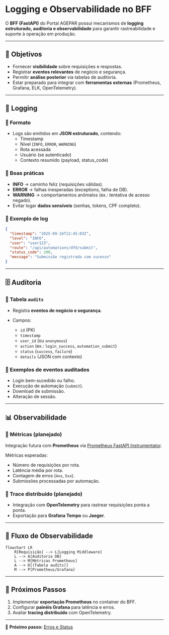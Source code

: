 # Logging e Observabilidade no BFF

O **BFF (FastAPI)** do Portal AGEPAR possui mecanismos de **logging estruturado, auditoria e observabilidade** para garantir rastreabilidade e suporte à operação em produção.

---

## 📑 Objetivos

- Fornecer **visibilidade** sobre requisições e respostas.  
- Registrar **eventos relevantes** de negócio e segurança.  
- Permitir **análise posterior** via tabelas de auditoria.  
- Estar preparado para integrar com **ferramentas externas** (Prometheus, Grafana, ELK, OpenTelemetry).  

---

## 📝 Logging

### 🔹 Formato
- Logs são emitidos em **JSON estruturado**, contendo:
  - Timestamp  
  - Nível (`INFO`, `ERROR`, `WARNING`)  
  - Rota acessada  
  - Usuário (se autenticado)  
  - Contexto resumido (payload, status_code)  

### 🔹 Boas práticas
- **INFO** → caminho feliz (requisições válidas).  
- **ERROR** → falhas inesperadas (exceptions, falha de DB).  
- **WARNING** → comportamentos anômalos (ex.: tentativa de acesso negado).  
- Evitar logar **dados sensíveis** (senhas, tokens, CPF completo).  

### 🔹 Exemplo de log
```json
{
  "timestamp": "2025-09-16T12:45:03Z",
  "level": "INFO",
  "user": "user123",
  "route": "/api/automations/dfd/submit",
  "status_code": 200,
  "message": "Submissão registrada com sucesso"
}
````

---

## 🗄️ Auditoria

### 🔹 Tabela `audits`

* Registra **eventos de negócio e segurança**.
* Campos:

  * `id` (PK)
  * `timestamp`
  * `user_id` (ou `anonymous`)
  * `action` (ex.: `login_success`, `automation_submit`)
  * `status` (`success`, `failure`)
  * `details` (JSON com contexto)

### 🔹 Exemplos de eventos auditados

* Login bem-sucedido ou falho.
* Execução de automação (`submit`).
* Download de submissão.
* Alteração de sessão.

---

## 📊 Observabilidade

### 🔹 Métricas (planejado)

Integração futura com **Prometheus** via [Prometheus FastAPI Instrumentator](https://github.com/trallnag/prometheus-fastapi-instrumentator).

Métricas esperadas:

* Número de requisições por rota.
* Latência média por rota.
* Contagem de erros (`4xx`, `5xx`).
* Submissões processadas por automação.

### 🔹 Trace distribuído (planejado)

* Integração com **OpenTelemetry** para rastrear requisições ponta a ponta.
* Exportação para **Grafana Tempo** ou **Jaeger**.

---

## 🔄 Fluxo de Observabilidade

```mermaid
flowchart LR
    R[Requisição] --> L[Logging Middleware]
    L --> A[Auditoria DB]
    L --> M[Métricas Prometheus]
    A --> D[(Tabela audits)]
    M --> P[Prometheus/Grafana]
```

---

## 🚀 Próximos Passos

1. Implementar **exportação Prometheus** no container do BFF.
2. Configurar **painéis Grafana** para latência e erros.
3. Avaliar **tracing distribuído** com OpenTelemetry.

---

📖 **Próximo passo:** [Erros e Status](erros-e-status.md)

